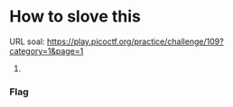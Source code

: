 # How to slove this

URL soal: https://play.picoctf.org/practice/challenge/109?category=1&page=1

1. 

### Flag
>